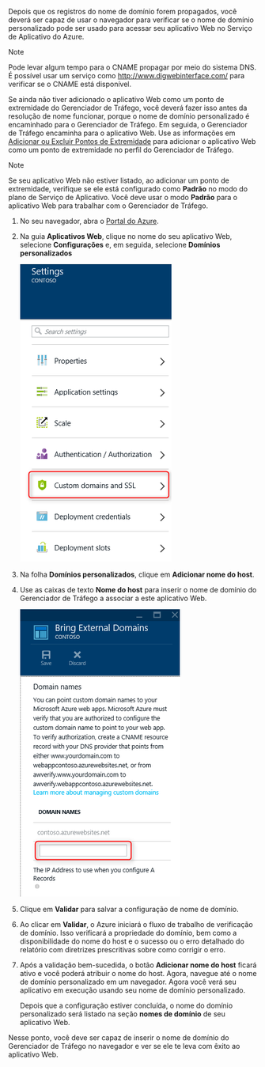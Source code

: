 Depois que os registros do nome de domínio forem propagados, você deverá ser capaz de usar o navegador para verificar se o nome de domínio personalizado pode ser usado para acessar seu aplicativo Web no Serviço de Aplicativo do Azure.

> [!NOTE]
> Pode levar algum tempo para o CNAME propagar por meio do sistema DNS. É possível usar um serviço como <a href="http://www.digwebinterface.com/">http://www.digwebinterface.com/</a> para verificar se o CNAME está disponível.
> 
> 

Se ainda não tiver adicionado o aplicativo Web como um ponto de extremidade do Gerenciador de Tráfego, você deverá fazer isso antes da resolução de nome funcionar, porque o nome de domínio personalizado é encaminhado para o Gerenciador de Tráfego. Em seguida, o Gerenciador de Tráfego encaminha para o aplicativo Web. Use as informações em [Adicionar ou Excluir Pontos de Extremidade](../articles/traffic-manager/traffic-manager-endpoints.md) para adicionar o aplicativo Web como um ponto de extremidade no perfil do Gerenciador de Tráfego.

> [!NOTE]
> Se seu aplicativo Web não estiver listado, ao adicionar um ponto de extremidade, verifique se ele está configurado como **Padrão** no modo do plano de Serviço de Aplicativo. Você deve usar o modo **Padrão** para o aplicativo Web para trabalhar com o Gerenciador de Tráfego.
> 
> 

1. No seu navegador, abra o [Portal do Azure](https://portal.azure.com).
2. Na guia **Aplicativos Web**, clique no nome do seu aplicativo Web, selecione **Configurações** e, em seguida, selecione **Domínios personalizados**
   
    ![](./media/custom-dns-web-site/dncmntask-cname-6.png)
3. Na folha **Domínios personalizados**, clique em **Adicionar nome do host**.
4. Use as caixas de texto **Nome do host** para inserir o nome de domínio do Gerenciador de Tráfego a associar a este aplicativo Web.
   
    ![](./media/custom-dns-web-site/dncmntask-cname-8.png)
5. Clique em **Validar** para salvar a configuração de nome de domínio.
6. Ao clicar em **Validar**, o Azure iniciará o fluxo de trabalho de verificação de domínio. Isso verificará a propriedade do domínio, bem como a disponibilidade do nome do host e o sucesso ou o erro detalhado do relatório com diretrizes prescritivas sobre como corrigir o erro.
7. Após a validação bem-sucedida, o botão **Adicionar nome do host** ficará ativo e você poderá atribuir o nome do host. Agora, navegue até o nome de domínio personalizado em um navegador. Agora você verá seu aplicativo em execução usando seu nome de domínio personalizado.
   
   Depois que a configuração estiver concluída, o nome do domínio personalizado será listado na seção **nomes de domínio** de seu aplicativo Web.

Nesse ponto, você deve ser capaz de inserir o nome de domínio do Gerenciador de Tráfego no navegador e ver se ele te leva com êxito ao aplicativo Web.

<!---HONumber=AcomDC_0824_2016-->